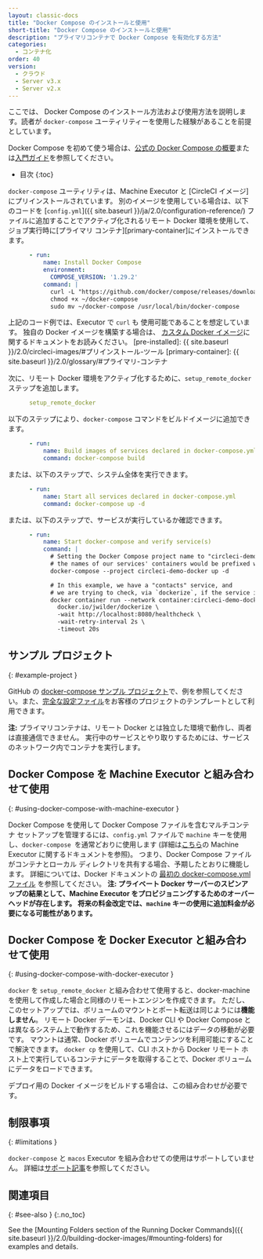 ```yaml
---
layout: classic-docs
title: "Docker Compose のインストールと使用"
short-title: "Docker Compose のインストールと使用"
description: "プライマリコンテナで Docker Compose を有効化する方法"
categories:
  - コンテナ化
order: 40
version:
  - クラウド
  - Server v3.x
  - Server v2.x
---
```


ここでは、 Docker Compose のインストール方法および使用方法を説明します。読者が `docker-compose` ユーティリティーを使用した経験があることを前提としています。

Docker Compose を初めて使う場合は、[公式の Docker Compose の概要](https://docs.docker.com/compose/)または[入門ガイド](https://docs.docker.com/compose/gettingstarted/)を参照してください。

* 目次
{:toc}

`docker-compose` ユーティリティは、Machine Executor と [CircleCI イメージ] にプリインストールされています。 別のイメージを使用している場合は、以下のコードを [`config.yml`]({{ site.baseurl }}/ja/2.0/configuration-reference/) ファイルに追加することでアクティブ化されるリモート Docker 環境を使用して、ジョブ実行時に\[プライマリ コンテナ\]\[primary-container\]にインストールできます。

```yml
      - run:
          name: Install Docker Compose
          environment:
            COMPOSE_VERSION: '1.29.2'
          command: |
            curl -L "https://github.com/docker/compose/releases/download/${COMPOSE_VERSION}/docker-compose-$(uname -s)-$(uname -m)" -o ~/docker-compose
            chmod +x ~/docker-compose
            sudo mv ~/docker-compose /usr/local/bin/docker-compose
```

上記のコード例では、Executor で `curl` も 使用可能であることを想定しています。 独自の Docker イメージを構築する場合は、 [カスタム Docker イメージ]({{site.baseurl}}/ja/2.0/custom-images/)に関するドキュメントをお読みください。
[pre-installed]: {{ site.baseurl }}/2.0/circleci-images/#プリインストール-ツール [primary-container]: {{ site.baseurl }}/2.0/glossary/#プライマリ-コンテナ

次に、リモート Docker 環境をアクティブ化するために、`setup_remote_docker` ステップを追加します。

```yml
      setup_remote_docker
```

以下のステップにより、`docker-compose` コマンドをビルドイメージに追加できます。

```yml
      - run:
          name: Build images of services declared in docker-compose.yml
          command: docker-compose build
```

または、以下のステップで、システム全体を実行できます。

```yml
      - run:
          name: Start all services declared in docker-compose.yml
          command: docker-compose up -d
```

または、以下のステップで、サービスが実行しているか確認できます。

```yml
      - run:
          name: Start docker-compose and verify service(s)
          command: |
            # Setting the Docker Compose project name to "circleci-demo-docker" means
            # the names of our services' containers would be prefixed with "circleci-demo-docker".
            docker-compose --project circleci-demo-docker up -d

            # In this example, we have a "contacts" service, and
            # we are trying to check, via `dockerize`, if the service is ready. 
            docker container run --network container:circleci-demo-docker_contacts_1 \
              docker.io/jwilder/dockerize \
              -wait http://localhost:8080/healthcheck \
              -wait-retry-interval 2s \
              -timeout 20s
```

## サンプル プロジェクト
{: #example-project }

GitHub の [docker-compose サンプル プロジェクト](https://github.com/circleci/cci-demo-docker/tree/docker-compose)で、例を参照してください。また、[完全な設定ファイル](https://github.com/circleci/cci-demo-docker/blob/docker-compose/.circleci/config.yml)をお客様のプロジェクトのテンプレートとして利用できます。

**注:** プライマリコンテナは、リモート Docker とは独立した環境で動作し、両者は直接通信できません。 実行中のサービスとやり取りするためには、サービスのネットワーク内でコンテナを実行します。

## Docker Compose を Machine Executor と組み合わせて使用
{: #using-docker-compose-with-machine-executor }

Docker Compose を使用して Docker Compose ファイルを含むマルチコンテナ セットアップを管理するには、`config.yml` ファイルで `machine` キーを使用し、`docker-compose `を通常どおりに使用します (詳細は[こちら](https://circleci.com/docs/2.0/executor-types/#using-machine)の Machine Executor に関するドキュメントを参照)。 つまり、Docker Compose ファイルがコンテナとローカル ディレクトリを共有する場合、予期したとおりに機能します。 詳細については、Docker ドキュメントの [最初の docker-compose.yml ファイル](https://docs.docker.com/get-started/part3/#your-first-docker-composeyml-file) を参照してください。 **注: プライベート Docker サーバーのスピンアップの結果として、Machine Executor をプロビジョニングするためのオーバーヘッドが存在します。 将来の料金改定では、`machine` キーの使用に追加料金が必要になる可能性があります。**


## Docker Compose を Docker Executor と組み合わせて使用
{: #using-docker-compose-with-docker-executor }

`docker` を `setup_remote_docker` と組み合わせて使用すると、docker-machine を使用して作成した場合と同様のリモートエンジンを作成できます。 ただし、このセットアップでは、ボリュームのマウントとポート転送は同じようには**機能しません**。 リモート Docker デーモンは、Docker CLI や Docker Compose とは異なるシステム上で動作するため、これを機能させるにはデータの移動が必要です。 マウントは通常、Docker ボリュームでコンテンツを利用可能にすることで解決できます。 `docker cp` を使用して、CLI ホストから Docker リモート ホスト上で実行しているコンテナにデータを取得することで、Docker ボリュームにデータをロードできます。

デプロイ用の Docker イメージをビルドする場合は、この組み合わせが必要です。

## 制限事項
{: #limitations }

`docker-compose` と `macos` Executor を組み合わせての使用はサポートしていません。 詳細は[サポート記事](https://support.circleci.com/hc/en-us/articles/360045029591-Can-I-use-Docker-within-the-macOS-executor-)を参照してください。

## 関連項目
{: #see-also }
{:.no_toc}

See the [Mounting Folders section of the Running Docker Commands]({{ site.baseurl }}/2.0/building-docker-images/#mounting-folders) for examples and details.
